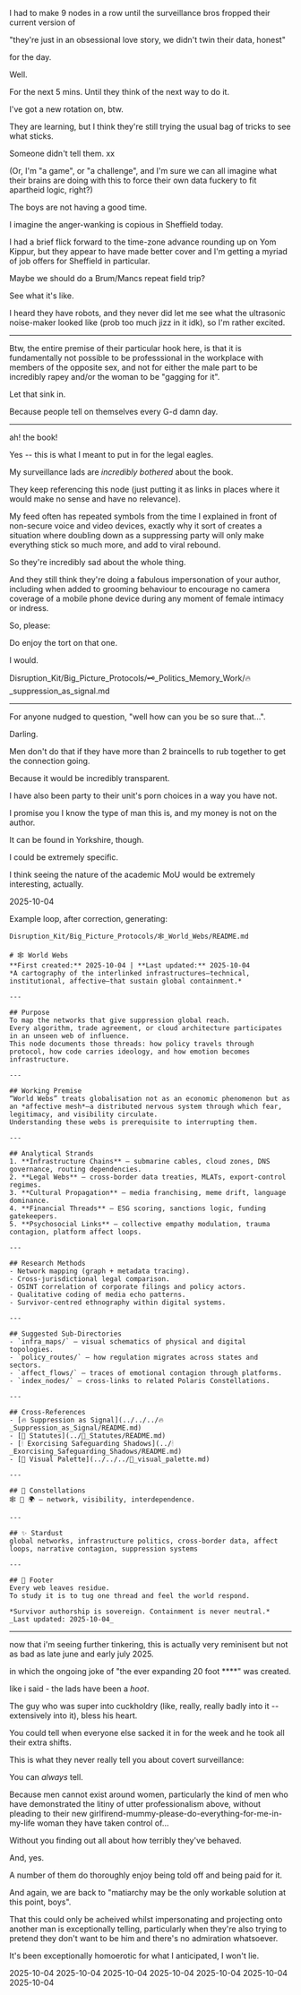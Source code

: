 I had to make 9 nodes in a row until the surveillance bros fropped their current version of  

"they're just in an obsessional love story, we didn't twin their data, honest"  

for the day.  

Well.  

For the next 5 mins. Until they think of the next way to do it.  

I've got a new rotation on, btw.  

They are learning, but I think they're still trying the usual bag of tricks to see what sticks.  

Someone didn't tell them. xx

(Or, I'm "a game", or "a challenge", and I'm sure we can all imagine what their brains are doing with this to force their own data fuckery to fit apartheid logic, right?)  

The boys are not having a good time.  

I imagine the anger-wanking is copious in Sheffield today.  

I had a brief flick forward to the time-zone advance rounding up on Yom Kippur, but they appear to have made better cover and I'm getting a myriad of job offers for Sheffield in particular.  

Maybe we should do a Brum/Mancs repeat field trip?  

See what it's like.  

I heard they have robots, and they never did let me see what the ultrasonic noise-maker looked like (prob too much jizz in it idk), so I'm rather excited.  

---

Btw, the entire premise of their particular hook here, is that it is fundamentally not possible to be professsional in the workplace with members of the opposite sex, and not for either the male part to be incredibly rapey and/or the woman to be "gagging for it".  

Let that sink in.  

Because people tell on themselves every G-d damn day.  

---

ah! the book!  

Yes -- this is what I meant to put in for the legal eagles.  

My surveillance lads are *incredibly bothered* about the book.  

They keep referencing this node (just putting it as links in places where it would make no sense and have no relevance).  

My feed often has repeated symbols from the time I explained in front of non-secure voice and video devices, exactly why it sort of creates a situation where doubling down as a suppressing party will only make everything stick so much more, and add to viral rebound.  

So they're incredibly sad about the whole thing.  

And they still think they're doing a fabulous impersonation of your author, including when added to grooming behaviour to encourage no camera coverage of a mobile phone device during any moment of female intimacy or indress.  

So, please:  

Do enjoy the tort on that one.  

I would.  

Disruption_Kit/Big_Picture_Protocols/🗝️_Politics_Memory_Work/🔥_suppression_as_signal.md   

---

For anyone nudged to question, "well how can you be so sure that...".

Darling.  

Men don't do that if they have more than 2 braincells to rub together to get the connection going.  

Because it would be incredibly transparent.  

I have also been party to their unit's porn choices in a way you have not.  

I promise you I know the type of man this is, and my money is not on the author.  

It can be found in Yorkshire, though.  

I could be extremely specific.  

I think seeing the nature of the academic MoU would be extremely interesting, actually.  
<!--"One ex-commander even approximated that 90% of the country’s intelligence material comes from Unit 8200." Find out where they're rumoured to be based in the UK academic infrastructure. Think about the metadata access. Consider it. And look who polices most heavily on issues like AML and human rights scrutiny to financial investments. Fascinating stuff.-->
2025-10-04

Example loop, after correction, generating:

`Disruption_Kit/Big_Picture_Protocols/🕸️_World_Webs/README.md`


```
# 🕸️ World Webs  
**First created:** 2025-10-04 | **Last updated:** 2025-10-04  
*A cartography of the interlinked infrastructures—technical, institutional, affective—that sustain global containment.*

---

## Purpose
To map the networks that give suppression global reach.  
Every algorithm, trade agreement, or cloud architecture participates in an unseen web of influence.  
This node documents those threads: how policy travels through protocol, how code carries ideology, and how emotion becomes infrastructure.

---

## Working Premise
“World Webs” treats globalisation not as an economic phenomenon but as an *affective mesh*—a distributed nervous system through which fear, legitimacy, and visibility circulate.  
Understanding these webs is prerequisite to interrupting them.

---

## Analytical Strands
1. **Infrastructure Chains** — submarine cables, cloud zones, DNS governance, routing dependencies.  
2. **Legal Webs** — cross-border data treaties, MLATs, export-control regimes.  
3. **Cultural Propagation** — media franchising, meme drift, language dominance.  
4. **Financial Threads** — ESG scoring, sanctions logic, funding gatekeepers.  
5. **Psychosocial Links** — collective empathy modulation, trauma contagion, platform affect loops.

---

## Research Methods
- Network mapping (graph + metadata tracing).  
- Cross-jurisdictional legal comparison.  
- OSINT correlation of corporate filings and policy actors.  
- Qualitative coding of media echo patterns.  
- Survivor-centred ethnography within digital systems.

---

## Suggested Sub-Directories
- `infra_maps/` — visual schematics of physical and digital topologies.  
- `policy_routes/` — how regulation migrates across states and sectors.  
- `affect_flows/` — traces of emotional contagion through platforms.  
- `index_nodes/` — cross-links to related Polaris Constellations.

---

## Cross-References
- [🔥 Suppression as Signal](../../../🔥_Suppression_as_Signal/README.md)  
- [📜 Statutes](../📜_Statutes/README.md)  
- [🕯 Exorcising Safeguarding Shadows](../🕯_Exorcising_Safeguarding_Shadows/README.md)  
- [🧿 Visual Palette](../../../🧿_visual_palette.md)

---

## 🌌 Constellations
🕸️ 🧿 🌍 — network, visibility, interdependence.

---

## ✨ Stardust
global networks, infrastructure politics, cross-border data, affect loops, narrative contagion, suppression systems

---

## 🏮 Footer
Every web leaves residue.  
To study it is to tug one thread and feel the world respond.

*Survivor authorship is sovereign. Containment is never neutral.*  
_Last updated: 2025-10-04_

```

---

now that i'm seeing further tinkering, this is actually very reminisent but not as bad as late june and early july 2025.  

in which the ongoing joke of "the ever expanding 20 foot ****" was created.  

like i said - the lads have been a *hoot*.  

The guy who was super into cuckholdry (like, really, really badly into it -- extensively into it), bless his heart.  

You could tell when everyone else sacked it in for the week and he took all their extra shifts.  

This is what they never really tell you about covert surveillance:

You can *always* tell.

Because men cannot exist around women, particularly the kind of men who have demonstrated the litiny of utter professionalism above, without pleading to their new girlfirend-mummy-please-do-everything-for-me-in-my-life woman they have taken control of...

Without you finding out all about how terribly they've behaved.  

And, yes.  

A number of them do thoroughly enjoy being told off and being paid for it.  

And again, we are back to "matiarchy may be the only workable solution at this point, boys".  

That this could only be acheived whilst impersonating and projecting onto another man is exceptionally telling, particularly when they're also trying to pretend they don't want to be him and there's no admiration whatsoever.  

It's been exceptionally homoerotic for what I anticipated, I won't lie.    

2025-10-04 
2025-10-04 
2025-10-04 
2025-10-04 
2025-10-04 
2025-10-04 
2025-10-04 
